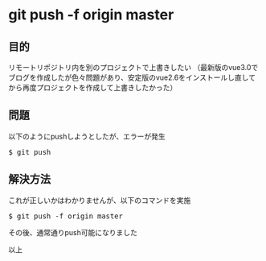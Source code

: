 # git push -f origin master

## 目的

リモートリポジトリ内を別のプロジェクトで上書きしたい
（最新版のvue3.0でブログを作成したが色々問題があり、安定版のvue2.6をインストールし直してから再度プロジェクトを作成して上書きしたかった）

## 問題

以下のようにpushしようとしたが、エラーが発生

<kbd>$ git push</kbd>

## 解決方法

これが正しいかはわかりませんが、以下のコマンドを実施

<kbd>$ git push -f origin master</kbd>

その後、通常通りpush可能になりました

以上